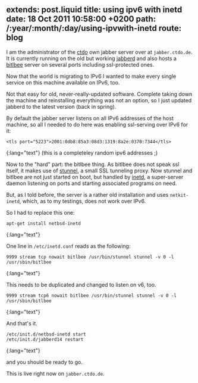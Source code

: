 extends: post.liquid
title: using ipv6 with inetd
date: 18 Oct 2011 10:58:00 +0200
path: /:year/:month/:day/using-ipvwith-inetd
route: blog
---
I am the administrator of the [ctdo][] own jabber server over at `jabber.ctdo.de`.
It is currently running on the old but working [jabberd][] and also hosts a [bitlbee] server on several ports including ssl-protected ones.

Now that the world is migrating to IPv6 I wanted to make every single service on this machine available on IPv6, too.

Not that easy for old, never-really-updated software.
Complete taking down the machine and reinstalling everything was not an option, so I just updated jabberd to the latest version (back in spring).

By default the jabber server listens on all IPv6 addresses of the host machine, so all I needed to do here was enabling ssl-serving over IPv6 for it:

    <tls port="5223">2001:0db8:85a3:08d3:1319:8a2e:0370:7344</tls>
{:lang="text"}
(this is a completeley random ipv6 addresses ;)

Now to the "hard" part: the bitlbee thing.
As bitlbee does not speak ssl itself, it makes use of [stunnel][], a small SSL tunneling proxy.
Now stunnel and bitlbee are not just started on boot, but handled by [inetd][], a super-server daemon listening on ports and starting associated programs on need.

But, as I told before, the server is a rather old installation and uses `netkit-inetd`, which, as to my testings, does not work over IPv6.

So I had to replace this one:

    apt-get install netbsd-inetd
{:lang="text"}

One line in `/etc/inetd.conf` reads as the following:

    9999 stream tcp nowait bitlbee /usr/bin/stunnel stunnel -v 0 -l /usr/sbin/bitlbee
{:lang="text"}

This needs to be duplicated and changed to listen on v6, too.

    9999 stream tcp6 nowait bitlbee /usr/bin/stunnel stunnel -v 0 -l /usr/sbin/bitlbee
{:lang="text"}

And that's it.

    /etc/init.d/netbsd-inetd start
    /etc/init.d/jabberd14 restart
{:lang="text"}

and you should be ready to go.

This is live right now on `jabber.ctdo.de`.



[ctdo]: http://ctdo.de/
[jabberd]: http://jabberd.org/
[bitlbee]: http://www.bitlbee.org/main.php/news.r.html
[stunnel]: http://www.stunnel.org/
[inetd]: http://en.wikipedia.org/wiki/Inetd
